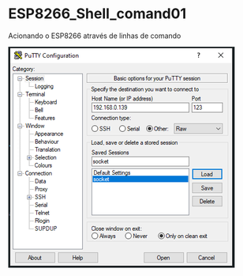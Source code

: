 # ESP8266_Shell_comand01
Acionando o ESP8266 através de linhas de comando

![Logo da Minha Empresa](./img/PuTTY1.png)